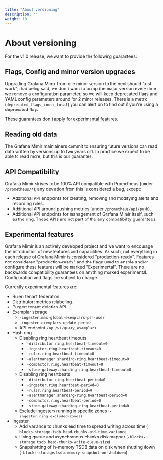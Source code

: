 ```yaml
---
title: "About versioning"
description: ""
weight: 10
---
```


# About versioning

For the v1.0 release, we want to provide the following guarantees:

## Flags, Config and minor version upgrades

Upgrading Grafana Mimir from one minor version to the next should "just work"; that being said, we don't want to bump the major version every time we remove a configuration parameter, so we will keep deprecated flags and YAML config parameters around for 2 minor releases. There is a metric (`deprecated_flags_inuse_total`) you can alert on to find out if you're using a deprecated flag.

These guarantees don't apply for [experimental features](#experimental-features).

## Reading old data

The Grafana Mimir maintainers commit to ensuring future versions can read data written by versions up to two years old. In practice we expect to be able to read more, but this is our guarantee.

## API Compatibility

Grafana Mimir strives to be 100% API compatible with Prometheus (under `/prometheus/*`); any deviation from this is considered a bug, except:

- Additional API endpoints for creating, removing and modifying alerts and recording rules.
- Additional API around pushing metrics (under `/prometheus/api/push`).
- Additional API endpoints for management of Grafana Mimir itself, such as the ring. These APIs are not part of the any compatibility guarantees.

## Experimental features

Grafana Mimir is an actively developed project and we want to encourage the introduction of new features and capabilities. As such, not everything in each release of Grafana Mimir is considered "production-ready". Features not considered "production-ready" and the flags used to enable and/or configure these features will be marked "Experimental". There are no backwards compatibility guarantees on anything marked experimental. Configuration and flags are subject to change.

Currently experimental features are:

- Ruler: tenant federation.
- Distributor: metrics relabeling.
- Purger: tenant deletion API.
- Exemplar storage
  - `-ingester.max-global-exemplars-per-user`
  - `-ingester.exemplars-update-period`
  - API endpoint `/api/v1/query_exemplars`
- Hash ring
  - Disabling ring heartbeat timeouts
    - `-distributor.ring.heartbeat-timeout=0`
    - `-ingester.ring.heartbeat-timeout=0`
    - `-ruler.ring.heartbeat-timeout=0`
    - `-alertmanager.sharding-ring.heartbeat-timeout=0`
    - `-compactor.ring.heartbeat-timeout=0`
    - `-store-gateway.sharding-ring.heartbeat-timeout=0`
  - Disabling ring heartbeats
    - `-distributor.ring.heartbeat-period=0`
    - `-ingester.ring.heartbeat-period=0`
    - `-ruler.ring.heartbeat-period=0`
    - `-alertmanager.sharding-ring.heartbeat-period=0`
    - `-compactor.ring.heartbeat-period=0`
    - `-store-gateway.sharding-ring.heartbeat-period=0`
  - Exclude ingesters running in specific zones (`-ingester.ring.excluded-zones`)
- Ingester
  - Add variance to chunks end time to spread writing across time (`-blocks-storage.tsdb.head-chunks-end-time-variance`)
  - Using queue and asynchronous chunks disk mapper (`-blocks-storage.tsdb.head-chunks-write-queue-size`)
  - Snapshotting of in-memory TSDB data on disk when shutting down (`-blocks-storage.tsdb.memory-snapshot-on-shutdown`)
